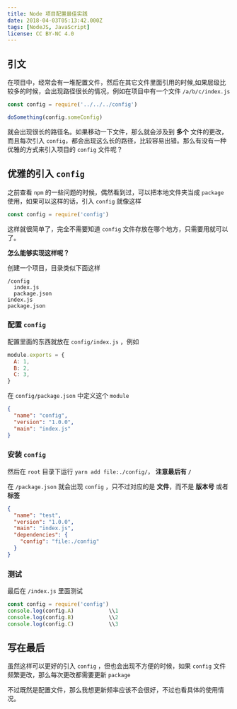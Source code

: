 ```yaml
---
title: Node 项目配置最佳实践
date: 2018-04-03T05:13:42.000Z
tags: [NodeJS, JavaScript]
license: CC BY-NC 4.0
---
```


## 引文

在项目中，经常会有一堆配置文件，然后在其它文件里面引用的时候,如果层级比较多的时候，会出现路径很长的情况，例如在项目中有一个文件 `/a/b/c/index.js`

```js
const config = require('../../../config')

doSomething(config.someConfig)
```

<!-- more -->

就会出现很长的路径名。如果移动一下文件，那么就会涉及到 **多个** 文件的更改，而且每次引入 `config`，都会出现这么长的路径，比较容易出错。那么有没有一种优雅的方式来引入项目的 `config` 文件呢？

## 优雅的引入 `config`

之前查看 `npm` 的一些问题的时候，偶然看到过，可以把本地文件夹当成 `package` 使用，如果可以这样的话，引入 `config` 就像这样

```js
const config = require('config')
```

这样就很简单了，完全不需要知道 `config` 文件存放在哪个地方，只需要用就可以了。

**怎么能够实现这样呢？**

创建一个项目，目录类似下面这样

```
/config
  index.js
  package.json
index.js
package.json
```

### 配置 `config`

配置里面的东西就放在 `config/index.js` ，例如

```js
module.exports = {
  A: 1,
  B: 2,
  C: 3,
}
```

在 `config/package.json` 中定义这个 `module`

```json
{
  "name": "config",
  "version": "1.0.0",
  "main": "index.js"
}
```

### 安装 `config`

然后在 `root` 目录下运行 `yarn add file:./config/`， **注意最后有 `/`**

在 `/package.json` 就会出现 `config` ，只不过对应的是 **文件**，而不是 **版本号** 或者 **标签**

```json
{
  "name": "test",
  "version": "1.0.0",
  "main": "index.js",
  "dependencies": {
    "config": "file:./config"
  }
}
```

### 测试

最后在 `/index.js` 里面测试

```js
const config = require('config')
console.log(config.A)           \\1
console.log(config.B)           \\2
console.log(config.C)           \\3
```

## 写在最后

虽然这样可以更好的引入 `config` ，但也会出现不方便的时候，如果 `config` 文件频繁更改，那么每次更改都需要更新 `package`

不过既然是配置文件，那么我想更新频率应该不会很好，不过也看具体的使用情况。
